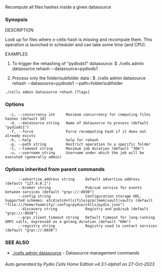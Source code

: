 Recompute all files hashes inside a given datasource

### Synopsis


DESCRIPTION

  Look up for files where x-cells-hash is missing and recompute them. This operation is launched in scheduler and can take
  some time (and CPU).

EXAMPLES

  1. To trigger the rehashing of "pydiods1" datasource:
  $ ./cells admin datasource rehash --datasource=pydiods1

  2. Process only the folder/subfolder data :
  $ ./cells admin datasource rehash --datasource=pydiods1 --path=folder/subfolder



```
./cells admin datasource rehash [flags]
```

### Options

```
  -c, --concurrency int     Maximum concurrency for computing files hashes (default 10)
  -d, --datasource string   Name of datasource to process (default "pydiods1")
  -f, --force               Force recomputing hash if it does not already exists
  -h, --help                help for rehash
  -p, --path string         Restrict operation to a specific folder
  -t, --timeout string      Maximum job duration (default "30m")
  -u, --username string     Username under which the job will be executed (generally admin)
```

### Options inherited from parent commands

```
      --advertise_address string     Default advertise address (default "127.0.0.1")
      --broker string                Pub/sub service for events between services (default "grpc://:8030")
      --config string                Configuration storage URL. Supported schemes: etcd|etcd+tls|file|grpc|mem|vault|vaults (default "file:///home/teamcity/.config/pydio/cells/pydio.json")
      --discovery string             Registry and pub/sub (default "grpc://:8030")
      --grpc_client_timeout string   Default timeout for long-running GRPC calls, expressed as a golang duration (default "60m")
      --registry string              Registry used to contact services (default "grpc://:8030")
```

### SEE ALSO

* [./cells admin datasource](./cells-admin-datasource)	 - Datasource management commands

###### Auto generated by Pydio Cells Home Edition v4.3.1-alpha1 on 27-Oct-2023
